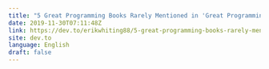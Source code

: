 ```yaml
---
title: "5 Great Programming Books Rarely Mentioned in 'Great Programming Books' Articles"
date: 2019-11-30T07:11:48Z
link: https://dev.to/erikwhiting88/5-great-programming-books-rarely-mentioned-in-great-programming-books-articles-4l5j?utm_medium=RSS&utm_source=news.12bit.vn
site: dev.to
language: English
draft: false
---
```

